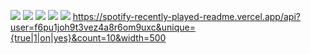 ![](http://github-profile-summary-cards.vercel.app/api/cards/profile-details?username=Wisteria30&theme=monokai)
![](http://github-profile-summary-cards.vercel.app/api/cards/repos-per-language?username=Wisteria30&theme=monokai)
![](http://github-profile-summary-cards.vercel.app/api/cards/most-commit-language?username=Wisteria30&theme=monokai)
![](http://github-profile-summary-cards.vercel.app/api/cards/stats?username=Wisteria30&theme=monokai)
![](http://github-profile-summary-cards.vercel.app/api/cards/productive-time?username=Wisteria30&theme=monokai&utcOffset=8)
https://spotify-recently-played-readme.vercel.app/api?user=f6pu1joh9t3vez4a8r6om9uxc&unique={true|1|on|yes}&count=10&width=500
